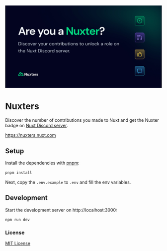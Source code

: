 [![Nuxters](./public/social-card.jpg)](https://nuxters.nuxt.com)

# Nuxters

Discover the number of contributions you made to Nuxt and get the Nuxter badge on [Nuxt Discord server](https://chat.nuxt.dev).

https://nuxters.nuxt.com

## Setup

Install the dependencies with [pnpm](https://pnpm.js.org/en/):

```bash
pnpm install
```

Next, copy the `.env.example` to `.env` and fill the env variables.

## Development

Start the development server on http://localhost:3000:

```bash
npm run dev
```

### License

[MIT License](./LICENSE)
